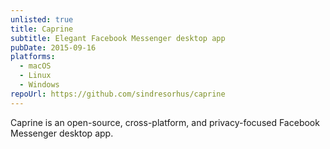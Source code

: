 ```yaml
---
unlisted: true
title: Caprine
subtitle: Elegant Facebook Messenger desktop app
pubDate: 2015-09-16
platforms:
  - macOS
  - Linux
  - Windows
repoUrl: https://github.com/sindresorhus/caprine
---
```


Caprine is an open-source, cross-platform, and privacy-focused Facebook Messenger desktop app.
